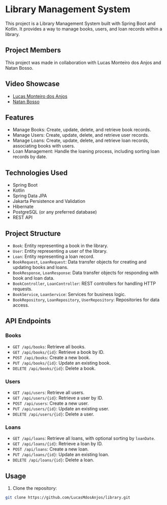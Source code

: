 # Library Management System

This project is a Library Management System built with Spring Boot and Kotlin. It provides a way to manage books, users, and loan records within a library.

## Project Members

This project was made in collaboration with Lucas Monteiro dos Anjos and Natan Bosso.

## Video Showcase

- [Lucas Monteiro dos Anjos](https://google.com.br)
- [Natan Bosso](https://google.com.br)

## Features

- Manage Books: Create, update, delete, and retrieve book records.
- Manage Users: Create, update, delete, and retrieve user records.
- Manage Loans: Create, update, delete, and retrieve loan records, associating books with users.
- Loan Management: Handle the loaning process, including sorting loan records by date.

## Technologies Used

- Spring Boot
- Kotlin
- Spring Data JPA
- Jakarta Persistence and Validation
- Hibernate
- PostgreSQL (or any preferred database)
- REST API

## Project Structure

- `Book`: Entity representing a book in the library.
- `User`: Entity representing a user of the library.
- `Loan`: Entity representing a loan record.
- `BookRequest`, `LoanRequest`: Data transfer objects for creating and updating books and loans.
- `BookResponse`, `LoanResponse`: Data transfer objects for responding with book and loan data.
- `BookController`, `LoanController`: REST controllers for handling HTTP requests.
- `BookService`, `LoanService`: Services for business logic.
- `BookRepository`, `LoanRepository`, `UserRepository`: Repositories for data access.

## API Endpoints

### Books

- `GET /api/books`: Retrieve all books.
- `GET /api/books/{id}`: Retrieve a book by ID.
- `POST /api/books`: Create a new book.
- `PUT /api/books/{id}`: Update an existing book.
- `DELETE /api/books/{id}`: Delete a book.

### Users

- `GET /api/users`: Retrieve all users.
- `GET /api/users/{id}`: Retrieve a user by ID.
- `POST /api/users`: Create a new user.
- `PUT /api/users/{id}`: Update an existing user.
- `DELETE /api/users/{id}`: Delete a user.

### Loans

- `GET /api/loans`: Retrieve all loans, with optional sorting by `loanDate`.
- `GET /api/loans/{id}`: Retrieve a loan by ID.
- `POST /api/loans`: Create a new loan.
- `PUT /api/loans/{id}`: Update an existing loan.
- `DELETE /api/loans/{id}`: Delete a loan.

## Usage

1. Clone the repository:

```sh
git clone https://github.com/LucasMdosAnjos/library.git
